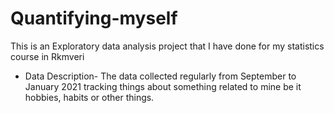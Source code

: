 # Quantifying-myself 
 This is an Exploratory data analysis project that I have done for my statistics course in Rkmveri 
- Data Description- The data collected regularly from September to January 2021 tracking things about something related to mine be it hobbies, habits or other things.
